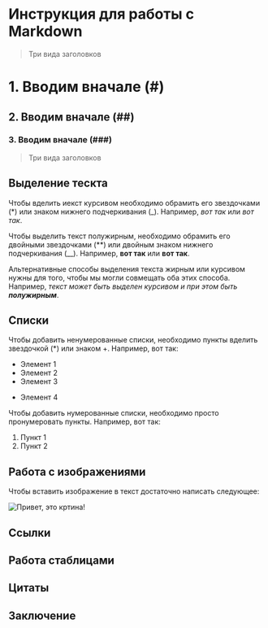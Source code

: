 # Инструкция для работы с Markdown

>Три вида заголовков
# 1. Вводим вначале (#)
## 2. Вводим вначале (##)
### 3. Вводим вначале (###)
>Три вида заголовков

## Выделение тескта

Чтобы вделить иекст курсивом необходимо обрамить его звездочками (*) или знаком нижнего подчеркивания (_). Например, *вот так* или _вот так_.

Чтобы выделить текст полужирным, необходимо обрамить его двойными звездочками (**) или двойным знаком нижнего подчеркивания (__). Например, **вот так** или __вот так__.

Альтернативные способы выделения текста жирным или курсивом нужны для того, чтобы мы могли совмещать оба этих способа. Например, _текст может быть выделен курсивом и при этом быть **полужирным**_.

## Списки

Чтобы добавить ненумерованные списки, необходимо пункты вделить звездочкой (*) или знаком +. Например, вот так:
* Элемент 1
* Элемент 2
* Элемент 3
+ Элемент 4

Чтобы добавить нумерованные списки, необходимо просто пронумеровать пункты.
Например, вот так:
1. Пункт 1
2. Пункт 2

## Работа с изображениями

Чтобы вставить изображение в текст достаточно написать следующее:

![Привет, это кртина!](im_less1.JPG)

## Ссылки

## Работа стаблицами

## Цитаты

## Заключение